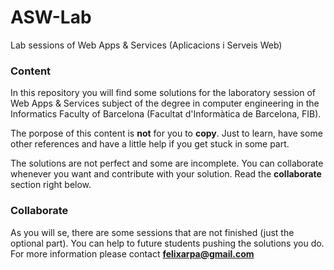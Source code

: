 # ASW-Lab

Lab sessions of Web Apps &amp; Services (Aplicacions i Serveis Web) 

### Content

In this repository you will find some solutions for the laboratory session of Web Apps &amp; Services subject of the degree in computer engineering in the Informatics Faculty of Barcelona (Facultat d'Informàtica de Barcelona, FIB).

The porpose of this content is **not** for you to **copy**.
Just to learn, have some other references and have a little help if you get stuck in some part.

The solutions are not perfect and some are incomplete.
You can collaborate whenever you want and contribute with your solution.
Read the **collaborate** section right below.

### Collaborate

As you will se, there are some sessions that are not finished (just the optional part).
You can help to future students pushing the solutions you do.
For more information please contact **felixarpa@gmail.com**

